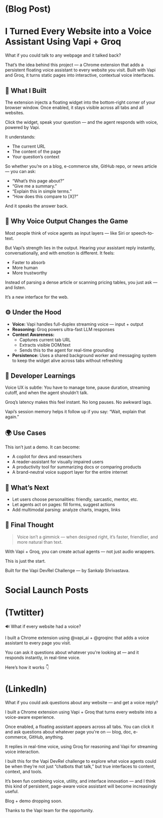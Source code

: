 # (Blog Post)
# I Turned Every Website into a Voice Assistant Using Vapi + Groq

What if you could talk to any webpage and it talked back?

That’s the idea behind this project — a Chrome extension that adds a persistent floating voice assistant to every website you visit. Built with Vapi and Groq, it turns static pages into interactive, contextual voice interfaces.

## 🚀 What I Built

The extension injects a floating widget into the bottom-right corner of your browser window. Once enabled, it stays visible across all tabs and all websites.

Click the widget, speak your question — and the agent responds with voice, powered by Vapi.

It understands:

- The current URL
- The content of the page
- Your question’s context

So whether you’re on a blog, e-commerce site, GitHub repo, or news article — you can ask:

- “What’s this page about?”
- “Give me a summary.”
- “Explain this in simple terms.”
- “How does this compare to [X]?”

And it speaks the answer back.

## 🧠 Why Voice Output Changes the Game

Most people think of voice agents as input layers — like Siri or speech-to-text.

But Vapi’s strength lies in the output. Hearing your assistant reply instantly, conversationally, and with emotion is different. It feels:

- Faster to absorb
- More human
- More trustworthy

Instead of parsing a dense article or scanning pricing tables, you just ask — and listen.

It’s a new interface for the web.

## ⚙️ Under the Hood

- **Voice:** Vapi handles full-duplex streaming voice — input + output
- **Reasoning:** Groq powers ultra-fast LLM responses
- **Context Awareness:**
  - Captures current tab URL
  - Extracts visible DOM/text
  - Sends this to the agent for real-time grounding
- **Persistence:** Uses a shared background worker and messaging system to keep the widget alive across tabs without refreshing

## 🧪 Developer Learnings

Voice UX is subtle: You have to manage tone, pause duration, streaming cutoff, and when the agent shouldn’t talk.

Groq’s latency makes this feel instant. No long pauses. No awkward lags.

Vapi’s session memory helps it follow up if you say: “Wait, explain that again.”

## 🌍 Use Cases

This isn’t just a demo. It can become:

- A copilot for devs and researchers
- A reader-assistant for visually impaired users
- A productivity tool for summarizing docs or comparing products
- A brand-neutral voice support layer for the entire internet

## 📌 What’s Next

- Let users choose personalities: friendly, sarcastic, mentor, etc.
- Let agents act on pages: fill forms, suggest actions
- Add multimodal parsing: analyze charts, images, links

## 💬 Final Thought

> Voice isn’t a gimmick — when designed right, it’s faster, friendlier, and more natural than text.

With Vapi + Groq, you can create actual agents — not just audio wrappers.

This is just the start.

Built for the Vapi DevRel Challenge — by Sankalp Shrivastava.


# Social Launch Posts

# (Twtitter)

🔊 What if every website had a voice?

I built a Chrome extension using @vapi_ai + @groqinc that adds a voice assistant to every page you visit.

You can ask it questions about whatever you're looking at — and it responds instantly, in real-time voice.

Here’s how it works 👇

# (LinkedIn)

What if you could ask questions about any website — and get a voice reply?

I built a Chrome extension using Vapi + Groq that turns every website into a voice-aware experience.

Once enabled, a floating assistant appears across all tabs. You can click it and ask questions about whatever page you're on — blog, doc, e-commerce, GitHub, anything.

It replies in real-time voice, using Groq for reasoning and Vapi for streaming voice interaction.

I built this for the Vapi DevRel challenge to explore what voice agents could be when they’re not just “chatbots that talk,” but true interfaces to content, context, and tools.

It’s been fun combining voice, utility, and interface innovation — and I think this kind of persistent, page-aware voice assistant will become increasingly useful.

Blog + demo dropping soon.

Thanks to the Vapi team for the opportunity.

